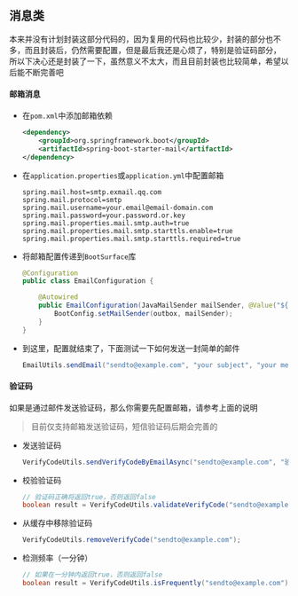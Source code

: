 ## 消息类

本来并没有计划封装这部分代码的，因为复用的代码也比较少，封装的部分也不多，而且封装后，仍然需要配置，但是最后我还是心烦了，特别是验证码部分，
所以下决心还是封装了一下，虽然意义不太大，而且目前封装也比较简单，希望以后能不断完善吧

#### 邮箱消息

- 在`pom.xml`中添加邮箱依赖

    ``` xml
    <dependency>
        <groupId>org.springframework.boot</groupId>
        <artifactId>spring-boot-starter-mail</artifactId>
    </dependency>
    ```

- 在`application.properties`或`application.yml`中配置邮箱

    ``` properties
    spring.mail.host=smtp.exmail.qq.com
    spring.mail.protocol=smtp
    spring.mail.username=your.email@email-domain.com
    spring.mail.password=your.password.or.key
    spring.mail.properties.mail.smtp.auth=true
    spring.mail.properties.mail.smtp.starttls.enable=true
    spring.mail.properties.mail.smtp.starttls.required=true
    ```
    
- 将邮箱配置传递到`BootSurface`库

    ``` java
    @Configuration
    public class EmailConfiguration {
    
        @Autowired
        public EmailConfiguration(JavaMailSender mailSender, @Value("${spring.mail.username}") String outbox) {
            BootConfig.setMailSender(outbox, mailSender);
        }
    }
    ```
    
- 到这里，配置就结束了，下面测试一下如何发送一封简单的邮件

    ``` java
    EmailUtils.sendEmail("sendto@example.com", "your subject", "your message");
    ```
    
#### 验证码

如果是通过邮件发送验证码，那么你需要先配置邮箱，请参考上面的说明

> 目前仅支持邮箱发送验证码，短信验证码后期会完善的

- 发送验证码

    ``` java
    VerifyCodeUtils.sendVerifyCodeByEmailAsync("sendto@example.com", "验证码", "你的验证码：{}，请不要告诉其他人哦");
    ```
    
- 校验验证码

    ``` java
    // 验证码正确将返回true，否则返回false
    boolean result = VerifyCodeUtils.validateVerifyCode("sendto@example.com", "123456");
    ```
    
- 从缓存中移除验证码

    ``` java
    VerifyCodeUtils.removeVerifyCode("sendto@example.com");
    ```
    
- 检测频率（一分钟）

    ``` java
    // 如果在一分钟内返回true，否则返回false
    boolean result = VerifyCodeUtils.isFrequently("sendto@example.com");
    ```
